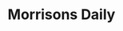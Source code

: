 ---
title: "Morrisons Daily"
url: /bristol/morrisons-daily-wellington-hill-west/
shop: Lebensmittel
---